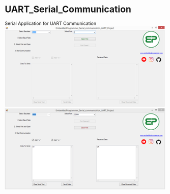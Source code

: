 # UART_Serial_Communication
Serial Application for UART Communication 
![Screenshot](1.png)
![Screenshot](2.png)
